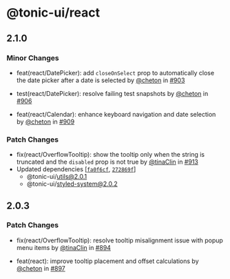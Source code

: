 # @tonic-ui/react

## 2.1.0

### Minor Changes

- feat(react/DatePicker): add `closeOnSelect` prop to automatically close the date picker after a date is selected by [@cheton](https://github.com/cheton) in [#903](https://github.com/trendmicro-frontend/tonic-ui/pull/903)

- test(react/DatePicker): resolve failing test snapshots by [@cheton](https://github.com/cheton) in [#906](https://github.com/trendmicro-frontend/tonic-ui/pull/906)

- feat(react/Calendar): enhance keyboard navigation and date selection by [@cheton](https://github.com/cheton) in [#909](https://github.com/trendmicro-frontend/tonic-ui/pull/909)

### Patch Changes

- fix(react/OverflowTooltip): show the tooltip only when the string is truncated and the `disabled` prop is not true by [@tinaClin](https://github.com/tinaClin) in [#913](https://github.com/trendmicro-frontend/tonic-ui/pull/913)
- Updated dependencies [[`fa0f6cf`](https://github.com/trendmicro-frontend/tonic-ui/commit/fa0f6cf55672689cc2058c512f65afe3854e8e9a), [`272869f`](https://github.com/trendmicro-frontend/tonic-ui/commit/272869f92a6614a66767200a9a4cdf3d50bc07b1)]
  - @tonic-ui/utils@2.0.1
  - @tonic-ui/styled-system@2.0.2

## 2.0.3

### Patch Changes

- fix(react/OverflowTooltip): resolve tooltip misalignment issue with popup menu items by [@tinaClin](https://github.com/tinaClin) in [#894](https://github.com/trendmicro-frontend/tonic-ui/pull/894)

- feat(react): improve tooltip placement and offset calculations by [@cheton](https://github.com/cheton) in [#897](https://github.com/trendmicro-frontend/tonic-ui/pull/897)
